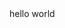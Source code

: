 <!DOCTYPE html>
<html>
<head>
<title>hello world</title>
</head>
<body>
hello world
</body>
</html>
